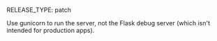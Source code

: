 RELEASE_TYPE: patch

Use gunicorn to run the server, not the Flask debug server (which isn't intended for production apps).